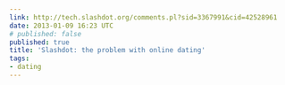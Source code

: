 ```yaml
---
link: http://tech.slashdot.org/comments.pl?sid=3367991&cid=42528961
date: 2013-01-09 16:23 UTC
# published: false
published: true
title: 'Slashdot: the problem with online dating'
tags:
- dating
---
```



